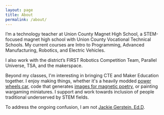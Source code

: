 ```yaml
---
layout: page
title: About
permalink: /about/
---
```

I’m a technology teacher at Union County Magnet High School, a STEM-focused magnet high school with Union County Vocational Technical Schools. My current courses are Intro to Programming, Advanced Manufacturing, Robotics, and Electric Vehicles.

I also work with the district’s FIRST Robotics Competition Team, Parallel Universe, TSA, and the makerspace.

Beyond my classes, I'm interesting in bringing CTE and Maker Education together. I enjoy making things, whether it's a heavily modded [power wheels car](http://powerracingseries.org), code that generates [images for magnetic poetry](http://gersteinj.github.io/text_to_images/), or painting wargaming miniatures. I support and work towards inclusion of people traditional underserved by STEM fields.

To address the ongoing confusion, I am not [Jackie Gerstein, Ed.D](https://usergeneratededucation.wordpress.com/).
